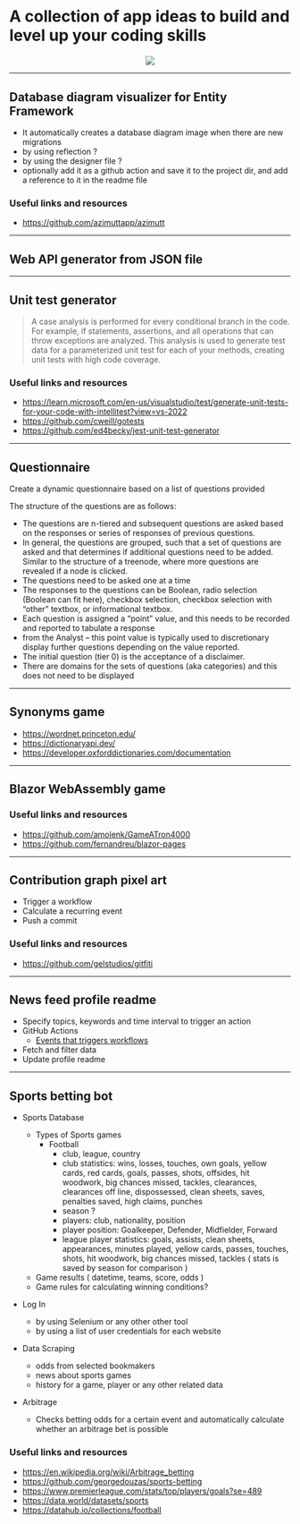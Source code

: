 # A collection of app ideas to build and level up your coding skills 
 


<p align="center" style="margin-top: 20px;">
   <img src="https://user-images.githubusercontent.com/34052076/200351617-af833e4e-6064-4d2f-b618-91c6f4a26296.svg">
</p>  



***
## Database diagram visualizer for Entity Framework  
- It automatically creates a database diagram image when there are new migrations
- by using reflection ?
- by using the designer file ?
- optionally add it as a github action and save it to the project dir, and add a reference to it in the readme file

### Useful links and resources
- https://github.com/azimuttapp/azimutt
***



## Web API generator from JSON file  
***


## Unit test generator
> A case analysis is performed for every conditional branch in the code. For example, if statements, assertions, and all operations that can throw exceptions are analyzed. This analysis is used to generate test data for a parameterized unit test for each of your methods, creating unit tests with high code coverage.

### Useful links and resources  
- https://learn.microsoft.com/en-us/visualstudio/test/generate-unit-tests-for-your-code-with-intellitest?view=vs-2022 
- https://github.com/cweill/gotests  
- https://github.com/ed4becky/jest-unit-test-generator
***


## Questionnaire  
<p> Create a dynamic questionnaire based on a list of questions provided </p>

The structure of the questions are as follows:  
  * The questions are n-tiered and subsequent questions are asked based on the responses 
    or series of responses of previous questions.
* In general, the questions are grouped, such that a set of questions are asked and that
determines if additional questions need to be added. Similar to the structure of a
treenode, where more questions are revealed if a node is clicked.
*  The questions need to be asked one at a time
*  The responses to the questions can be Boolean, radio selection (Boolean can fit here),
checkbox selection, checkbox selection with “other” textbox, or informational textbox.
*  Each question is assigned a “point” value, and this needs to be recorded and reported to
tabulate a response
*  from the Analyst – this point value is typically used to discretionary display further
questions depending on the value reported.
* The initial question (tier 0) is the acceptance of a disclaimer.
*  There are domains for the sets of questions (aka categories) and this does not need to be
displayed
***



## Synonyms game  
- https://wordnet.princeton.edu/  
- https://dictionaryapi.dev/  
- https://developer.oxforddictionaries.com/documentation  
***



## Blazor WebAssembly game  

### Useful links and resources
- https://github.com/amolenk/GameATron4000   
- https://github.com/fernandreu/blazor-pages  
***



## Contribution graph pixel art
- Trigger a workflow
- Calculate a recurring event
- Push a commit

### Useful links and resources
- https://github.com/gelstudios/gitfiti  
***



## News feed profile readme  
* Specify topics, keywords and time interval to trigger an action
* GitHub Actions
  * [Events that triggers workflows](https://docs.github.com/en/actions/using-workflows/events-that-trigger-workflows)
* Fetch and filter data 
* Update profile readme 
***


## Sports betting bot 

* Sports Database
  * Types of Sports games
    * Football
      * club, league, country
      * club statistics: wins, losses, touches, own goals, yellow cards, red cards, goals,
      passes, shots, offsides, hit woodwork, big chances missed, tackles, clearances,
      clearances off line, dispossessed, clean sheets, saves, penalties saved, high claims, punches
      * season ?
      * players: club, nationality, position
      * player position: Goalkeeper, Defender, Midfielder, Forward
      * league player statistics: goals, assists, clean sheets, appearances, minutes played, yellow cards,
      passes, touches, shots, hit woodwork, big chances missed, tackles ( stats is saved by season for comparison )
  * Game results ( datetime, teams, score, odds )
  * Game rules for calculating winning conditions?
  
* Log In 
  * by using Selenium or any other other tool
  * by using a list of user credentials for each website
  
* Data Scraping
  * odds from selected bookmakers 
  * news about sports games
  * history for a game, player or any other related data
  
* Arbitrage
  * Checks betting odds for a certain event and automatically calculate whether an arbitrage bet is possible

### Useful links and resources  
- https://en.wikipedia.org/wiki/Arbitrage_betting  
- https://github.com/georgedouzas/sports-betting    
- https://www.premierleague.com/stats/top/players/goals?se=489  
- https://data.world/datasets/sports  
- https://datahub.io/collections/football



